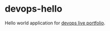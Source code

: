 # devops-hello

Hello world application for [devops live portfolio](https://github.com/morion-devops/devops-live-portfolio).